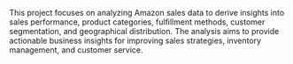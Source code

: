 This project focuses on analyzing Amazon sales data to derive insights into sales performance, product categories, fulfillment methods, customer segmentation, and geographical distribution. 
The analysis aims to provide actionable business insights for improving sales strategies, inventory management, and customer service.
